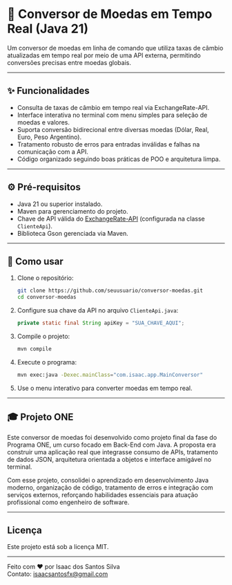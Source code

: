 # 💱 Conversor de Moedas em Tempo Real (Java 21)

Um conversor de moedas em linha de comando que utiliza taxas de câmbio atualizadas em tempo real por meio de uma API externa, permitindo conversões precisas entre moedas globais.

---

## ✨ Funcionalidades

- Consulta de taxas de câmbio em tempo real via ExchangeRate-API.
- Interface interativa no terminal com menu simples para seleção de moedas e valores.
- Suporta conversão bidirecional entre diversas moedas (Dólar, Real, Euro, Peso Argentino).
- Tratamento robusto de erros para entradas inválidas e falhas na comunicação com a API.
- Código organizado seguindo boas práticas de POO e arquitetura limpa.

---

## ⚙️ Pré-requisitos

- Java 21 ou superior instalado.
- Maven para gerenciamento do projeto.
- Chave de API válida do [ExchangeRate-API](https://www.exchangerate-api.com/) (configurada na classe `ClienteApi`).
- Biblioteca Gson gerenciada via Maven.

---

## 🚀 Como usar

1. Clone o repositório:
    ```bash
    git clone https://github.com/seuusuario/conversor-moedas.git
    cd conversor-moedas
    ```

2. Configure sua chave da API no arquivo `ClienteApi.java`:
    ```java
    private static final String apiKey = "SUA_CHAVE_AQUI";
    ```

3. Compile o projeto:
    ```bash
    mvn compile
    ```

4. Execute o programa:
    ```bash
    mvn exec:java -Dexec.mainClass="com.isaac.app.MainConversor"
    ```

5. Use o menu interativo para converter moedas em tempo real.

---

## 🎓 Projeto ONE 

Este conversor de moedas foi desenvolvido como projeto final da fase do Programa ONE, um curso focado em Back-End com Java. A proposta era construir uma aplicação real que integrasse consumo de APIs, tratamento de dados JSON, arquitetura orientada a objetos e interface amigável no terminal.

Com esse projeto, consolidei o aprendizado em desenvolvimento Java moderno, organização de código, tratamento de erros e integração com serviços externos, reforçando habilidades essenciais para atuação profissional como engenheiro de software.

---

## Licença

Este projeto está sob a licença MIT.

---

Feito com ❤️ por Isaac dos Santos Silva  
Contato: isaacsantosfx@gmail.com
